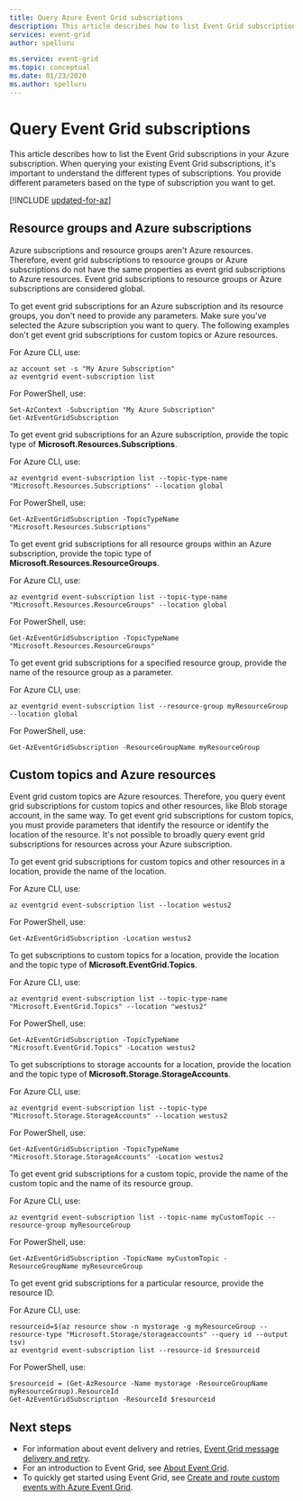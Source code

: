 ```yaml
---
title: Query Azure Event Grid subscriptions
description: This article describes how to list Event Grid subscriptions in your Azure subscription. You provide different parameters based on the type of subscription.
services: event-grid
author: spelluru

ms.service: event-grid
ms.topic: conceptual
ms.date: 01/23/2020
ms.author: spelluru
---
```


# Query Event Grid subscriptions 

This article describes how to list the Event Grid subscriptions in your Azure subscription. When querying your existing Event Grid subscriptions, it's important to understand the different types of subscriptions. You provide different parameters based on the type of subscription you want to get.

[!INCLUDE [updated-for-az](../../includes/updated-for-az.md)]

## Resource groups and Azure subscriptions

Azure subscriptions and resource groups aren't Azure resources. Therefore, event grid subscriptions to resource groups or Azure subscriptions do not have the same properties as event grid subscriptions to Azure resources. Event grid subscriptions to resource groups or Azure subscriptions are considered global.

To get event grid subscriptions for an Azure subscription and its resource groups, you don't need to provide any parameters. Make sure you've selected the Azure subscription you want to query. The following examples don't get event grid subscriptions for custom topics or Azure resources.

For Azure CLI, use:

```azurecli-interactive
az account set -s "My Azure Subscription"
az eventgrid event-subscription list
```

For PowerShell, use:

```azurepowershell-interactive
Set-AzContext -Subscription "My Azure Subscription"
Get-AzEventGridSubscription
```

To get event grid subscriptions for an Azure subscription, provide the topic type of **Microsoft.Resources.Subscriptions**.

For Azure CLI, use:

```azurecli-interactive
az eventgrid event-subscription list --topic-type-name "Microsoft.Resources.Subscriptions" --location global
```

For PowerShell, use:

```azurepowershell-interactive
Get-AzEventGridSubscription -TopicTypeName "Microsoft.Resources.Subscriptions"
```

To get event grid subscriptions for all resource groups within an Azure subscription, provide the topic type of **Microsoft.Resources.ResourceGroups**.

For Azure CLI, use:

```azurecli-interactive
az eventgrid event-subscription list --topic-type-name "Microsoft.Resources.ResourceGroups" --location global
```

For PowerShell, use:

```azurepowershell-interactive
Get-AzEventGridSubscription -TopicTypeName "Microsoft.Resources.ResourceGroups"
```

To get event grid subscriptions for a specified resource group, provide the name of the resource group as a parameter.

For Azure CLI, use:

```azurecli-interactive
az eventgrid event-subscription list --resource-group myResourceGroup --location global
```

For PowerShell, use:

```azurepowershell-interactive
Get-AzEventGridSubscription -ResourceGroupName myResourceGroup
```

## Custom topics and Azure resources

Event grid custom topics are Azure resources. Therefore, you query event grid subscriptions for custom topics and other resources, like Blob storage account, in the same way. To get event grid subscriptions for custom topics, you must provide parameters that identify the resource or identify the location of the resource. It's not possible to broadly query event grid subscriptions for resources across your Azure subscription.

To get event grid subscriptions for custom topics and other resources in a location, provide the name of the location.

For Azure CLI, use:

```azurecli-interactive
az eventgrid event-subscription list --location westus2
```

For PowerShell, use:

```azurepowershell-interactive
Get-AzEventGridSubscription -Location westus2
```

To get subscriptions to custom topics for a location, provide the location and the topic type of **Microsoft.EventGrid.Topics**.

For Azure CLI, use:

```azurecli-interactive
az eventgrid event-subscription list --topic-type-name "Microsoft.EventGrid.Topics" --location "westus2"
```

For PowerShell, use:

```azurepowershell-interactive
Get-AzEventGridSubscription -TopicTypeName "Microsoft.EventGrid.Topics" -Location westus2
```

To get subscriptions to storage accounts for a location, provide the location and the topic type of **Microsoft.Storage.StorageAccounts**.

For Azure CLI, use:

```azurecli-interactive
az eventgrid event-subscription list --topic-type "Microsoft.Storage.StorageAccounts" --location westus2
```

For PowerShell, use:

```azurepowershell-interactive
Get-AzEventGridSubscription -TopicTypeName "Microsoft.Storage.StorageAccounts" -Location westus2
```

To get event grid subscriptions for a custom topic, provide the name of the custom topic and the name of its resource group.

For Azure CLI, use:

```azurecli-interactive
az eventgrid event-subscription list --topic-name myCustomTopic --resource-group myResourceGroup
```

For PowerShell, use:

```azurepowershell-interactive
Get-AzEventGridSubscription -TopicName myCustomTopic -ResourceGroupName myResourceGroup
```

To get event grid subscriptions for a particular resource, provide the resource ID.

For Azure CLI, use:

```azurecli-interactive
resourceid=$(az resource show -n mystorage -g myResourceGroup --resource-type "Microsoft.Storage/storageaccounts" --query id --output tsv)
az eventgrid event-subscription list --resource-id $resourceid
```

For PowerShell, use:

```azurepowershell-interactive
$resourceid = (Get-AzResource -Name mystorage -ResourceGroupName myResourceGroup).ResourceId
Get-AzEventGridSubscription -ResourceId $resourceid
```

## Next steps

* For information about event delivery and retries, [Event Grid message delivery and retry](delivery-and-retry.md).
* For an introduction to Event Grid, see [About Event Grid](overview.md).
* To quickly get started using Event Grid, see [Create and route custom events with Azure Event Grid](custom-event-quickstart.md).

